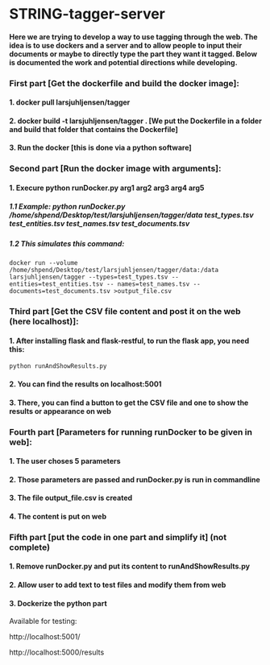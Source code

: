 # STRING-tagger-server


#### Here we are trying to develop a way to use tagging through the web. The idea is to  use dockers and a server and to allow people to input their documents or maybe to directly type the part they want it tagged. Below is documented the work and potential directions while developing.

### First part [Get the dockerfile and build the docker image]:
#### 1. docker pull larsjuhljensen/tagger
#### 2. docker build -t larsjuhljensen/tagger .  [We put the Dockerfile in a folder and build that folder that contains the Dockerfile]
#### 3. Run the docker [this is done via a python software]

### Second part [Run the docker image with arguments]:
#### 1. Execure python runDocker.py arg1 arg2 arg3 arg4 arg5
##### 1.1 Example: python runDocker.py /home/shpend/Desktop/test/larsjuhljensen/tagger/data test_types.tsv test_entities.tsv test_names.tsv test_documents.tsv
##### 1.2 This simulates this command:
	docker run --volume /home/shpend/Desktop/test/larsjuhljensen/tagger/data:/data larsjuhljensen/tagger --types=test_types.tsv --entities=test_entities.tsv --	names=test_names.tsv --documents=test_documents.tsv >output_file.csv

### Third part [Get the CSV file content and post it on the web (here localhost)]:
#### 1. After installing flask and flask-restful, to run the flask app, you need this:
	python runAndShowResults.py
#### 2. You can find the results on localhost:5001
#### 3. There, you can find a button to get the CSV file and one to show the results or appearance on web

### Fourth part [Parameters for running runDocker to be given in web]:
#### 1. The user choses 5 parameters
#### 2. Those parameters are passed and runDocker.py is run in commandline
#### 3. The file output_file.csv is created
#### 4. The content is put on web

### Fifth part [put the code in one part and simplify it] (not complete)
#### 1. Remove runDocker.py and put its content to runAndShowResults.py
#### 2. Allow user to add text to test files and modify them from web
#### 3. Dockerize the python part


Available for testing:

http://localhost:5001/

http://localhost:5000/results
